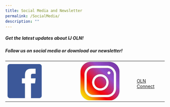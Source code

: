 ```yaml
---
title: Social Media and Newsletter
permalink: /SocialMedia/
description: ""
---
```

##### Get the latest updates about IJ OLN!
##### Follow us on social media or download our newsletter!  

<table>
  <tr>
    <td><a href="https://www.facebook.com/chijoln.official/" target="_blank"><img align="center" style="width: 50%;" src="/images/fb.jpg"></a></td>
    <td><a href="https://www.instagram.com/chijoln.official/" target="_blank"><img align="center"  style="width: 75%;" src="/images/insta.jpg"></a></td>
    <td><a href="/information-for-parents/communications/oln-connect/" target="_blank" align="centre"><br> OLN Connect</a></td>
  </tr>
</table>